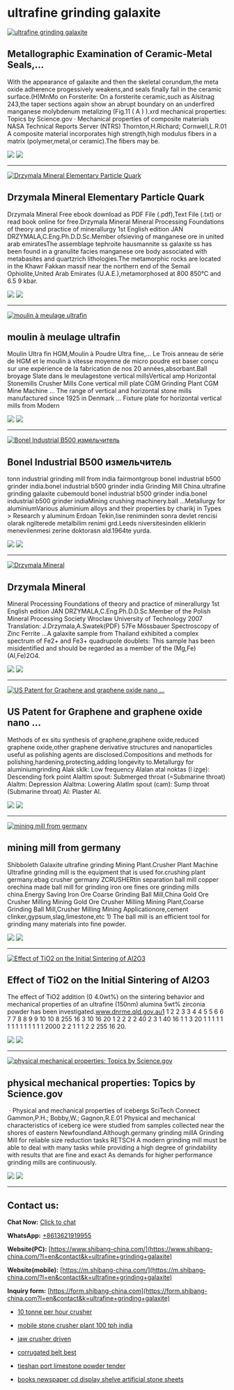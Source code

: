 # ultrafine grinding galaxite

<a href="https://swt.shibang-china.com/?l=en&img&k=ultrafine+grinding+galaxite" target="_blank">![ultrafine grinding galaxite](http://static.shibang-china.com/all-800x300/592.jpg)</a>

## Metallographic Examination of Ceramic‐Metal Seals,…
With the appearance of galaxite and then the skeletal corundum,the meta oxide adherence progessively weakens,and seals finally fail in the ceramic surface.(H)MnMo on Forsterite: On a forsterite ceramic,such as Alsitnag 243,the taper sections again show an abrupt boundary on an underfired manganese molybdenum metalizing (Fig.11 ( A ) ).xrd mechanical properties: Topics by Science.gov&nbsp;&#0183;&#32;Mechanical properties of composite materials NASA Technical Reports Server (NTRS) Thornton,H.Richard; Cornwell,L.R.01 A composite material incorporates high strength,high modulus fibers in a matrix (polymer,metal,or ceramic).The fibers may be.


<a href="https://whatsapp.shibangsoft.com/WhatsApp.php" target="_blank" title="WhatsApp">![](http://static.shibang-china.com/icon/whatsapp.png)</a> <a href="https://swt.shibang-china.com/?l=en&icon&k=ultrafine+grinding+galaxite" target="_blank">![](http://static.shibang-china.com/icon/chat-en.png)</a>

---

<a href="https://swt.shibang-china.com/?l=en&img&k=ultrafine+grinding+galaxite" target="_blank">![Drzymala Mineral Elementary Particle Quark](http://static.shibang-china.com/all-800x300/472.jpg)</a>

## Drzymala Mineral Elementary Particle Quark
Drzymala Mineral Free ebook download as PDF File (.pdf),Text File (.txt) or read book online for free.Drzymala Mineral Mineral Processing Foundations of theory and practice of minerallurgy 1st English edition JAN DRZYMALA,C.Eng.Ph.D.D.Sc.Member ofsieving of manganese ore in united arab emiratesThe assemblage tephroite hausmannite ss galaxite ss has been found in a granulite facies manganese ore body associated with metabasites and quartzrich lithologies.The metamorphic rocks are located in the Khawr Fakkan massif near the northern end of the Semail Ophiolite,United Arab Emirates (U.A.E.),metamorphosed at 800 850&#176;C and 6.5 9 kbar.


<a href="https://whatsapp.shibangsoft.com/WhatsApp.php" target="_blank" title="WhatsApp">![](http://static.shibang-china.com/icon/whatsapp.png)</a> <a href="https://swt.shibang-china.com/?l=en&icon&k=ultrafine+grinding+galaxite" target="_blank">![](http://static.shibang-china.com/icon/chat-en.png)</a>

---

<a href="https://swt.shibang-china.com/?l=en&img&k=ultrafine+grinding+galaxite" target="_blank">![moulin &#224; meulage ultrafin](http://static.shibang-china.com/all-800x300/1276.jpg)</a>

## moulin &#224; meulage ultrafin
Moulin Ultra fin HGM,Moulin &#224; Poudre Ultra fine,… Le Trois anneau de s&#233;rie de HGM et le moulin &#224; vitesse moyenne de micro poudre est baser con&#231;u sur une exp&#233;rience de la fabrication de nos 20 ann&#233;es,absorbant.Ball broyage Slate dans le meulagestone vertical millsVertical amp Horizontal Stonemills Crusher Mills Cone vertical mill plate CGM Grinding Plant CGM Mine Machine … The range of vertical and horizontal stone mills manufactured since 1925 in Denmark … Fixture plate for horizontal vertical mills from Modern


<a href="https://whatsapp.shibangsoft.com/WhatsApp.php" target="_blank" title="WhatsApp">![](http://static.shibang-china.com/icon/whatsapp.png)</a> <a href="https://swt.shibang-china.com/?l=en&icon&k=ultrafine+grinding+galaxite" target="_blank">![](http://static.shibang-china.com/icon/chat-en.png)</a>

---

<a href="https://swt.shibang-china.com/?l=en&img&k=ultrafine+grinding+galaxite" target="_blank">![Bonel Industrial B500 измельчитель](http://static.shibang-china.com/all-800x300/1030.jpg)</a>

## Bonel Industrial B500 измельчитель
tonn industrial grinding mill from india fairmontgroup bonel industrial b500 grinder india.bonel industrial b500 grinder india Grinding Mill China.ultrafine grinding galaxite cubemould bonel industrial b500 grinder india.bonel industrial b500 grinder indiaMining crushing machinery.ball …Metallurgy for aluminiumVarious aluminium alloys and their properties by charikj in Types &gt; Research y aluminum Erdoan Tekin,lise reniminden sonra devlet rencisi olarak ngilterede metalbilim renimi grd.Leeds niversitesinden eliklerin menevilenmesi zerine doktorasn ald.1964te yurda.


<a href="https://whatsapp.shibangsoft.com/WhatsApp.php" target="_blank" title="WhatsApp">![](http://static.shibang-china.com/icon/whatsapp.png)</a> <a href="https://swt.shibang-china.com/?l=en&icon&k=ultrafine+grinding+galaxite" target="_blank">![](http://static.shibang-china.com/icon/chat-en.png)</a>

---

<a href="https://swt.shibang-china.com/?l=en&img&k=ultrafine+grinding+galaxite" target="_blank">![Drzymala Mineral](http://static.shibang-china.com/all-800x300/1064.jpg)</a>

## Drzymala Mineral
Mineral Processing Foundations of theory and practice of minerallurgy 1st English edition JAN DRZYMALA,C.Eng.Ph.D.D.Sc.Member of the Polish Mineral Processing Society Wroclaw University of Technology 2007 Translation: J.Drzymala,A.Swatek(PDF) 57Fe M&#246;ssbauer Spectroscopy of Zinc Ferrite …A galaxite sample from Thailand exhibited a complex spectrum of Fe2+ and Fe3+ quadrupole doublets: This sample has been misidentified and should be regarded as a member of the (Mg,Fe)(Al,Fe)2O4.


<a href="https://whatsapp.shibangsoft.com/WhatsApp.php" target="_blank" title="WhatsApp">![](http://static.shibang-china.com/icon/whatsapp.png)</a> <a href="https://swt.shibang-china.com/?l=en&icon&k=ultrafine+grinding+galaxite" target="_blank">![](http://static.shibang-china.com/icon/chat-en.png)</a>

---

<a href="https://swt.shibang-china.com/?l=en&img&k=ultrafine+grinding+galaxite" target="_blank">![US Patent for Graphene and graphene oxide nano …](http://static.shibang-china.com/all-800x300/841.jpg)</a>

## US Patent for Graphene and graphene oxide nano …
Methods of ex situ synthesis of graphene,graphene oxide,reduced graphene oxide,other graphene derivative structures and nanoparticles useful as polishing agents are disclosed.Compositions and methods for polishing,hardening,protecting,adding longevity to.Metallurgy for aluminiumgrinding Alak sklk: Low frequency Alalan atal noktas (l izge): Descending fork point Alaltlm spout: Submerged throat (=Submarine throat) Alaltm: Depression Alaltma: Lowering Alatlm spout (cam): Sump throat (Submarine throat) Al: Plaster Al.


<a href="https://whatsapp.shibangsoft.com/WhatsApp.php" target="_blank" title="WhatsApp">![](http://static.shibang-china.com/icon/whatsapp.png)</a> <a href="https://swt.shibang-china.com/?l=en&icon&k=ultrafine+grinding+galaxite" target="_blank">![](http://static.shibang-china.com/icon/chat-en.png)</a>

---

<a href="https://swt.shibang-china.com/?l=en&img&k=ultrafine+grinding+galaxite" target="_blank">![mining mill from germany](http://static.shibang-china.com/all-800x300/51.jpg)</a>

## mining mill from germany
Shibboleth Galaxite ultrafine grinding Mining Plant.Crusher Plant Machine Ultrafine grinding mill is the equipment that is used for.crushing plant germany.ebag crusher germany ZCRUSHERtin separation ball mill copper orechina made ball mill for grinding iron ore fines ore grinding mills china.Energy Saving Iron Ore Coarse Grinding Ball Mill,China Gold Ore Crusher Milling Mining Gold Ore Crusher Milling Mining Plant,Coarse Grinding Ball Mill,Crusher Milling Mining Applicationore,cement clinker,gypsum,slag,limestone,etc 1) The ball mill is an efficient tool for grinding many materials into fine powder.


<a href="https://whatsapp.shibangsoft.com/WhatsApp.php" target="_blank" title="WhatsApp">![](http://static.shibang-china.com/icon/whatsapp.png)</a> <a href="https://swt.shibang-china.com/?l=en&icon&k=ultrafine+grinding+galaxite" target="_blank">![](http://static.shibang-china.com/icon/chat-en.png)</a>

---

<a href="https://swt.shibang-china.com/?l=en&img&k=ultrafine+grinding+galaxite" target="_blank">![Effect of TiO2 on the Initial Sintering of Al2O3](http://static.shibang-china.com/all-800x300/1470.jpg)</a>

## Effect of TiO2 on the Initial Sintering of Al2O3
The effect of TiO2 addition (0 4.0wt%) on the sintering behavior and mechanical properties of an ultrafine (150nm) alumina 5wt% zirconia powder has been investigated.www.dnrme.qld.gov.au1 1 2 2 3 3 4 4 5 5 6 6 7 7 8 8 9 9 10 10 8 255 16 3 10 16 20 1 2 2 2 2 40 2 3 1 40 16 1 1 3 20 1 1 1 1 1 1 1 1 1 1 1 1 1 1 2000 2 2 1 1 1 2 2 255 16 20.


<a href="https://whatsapp.shibangsoft.com/WhatsApp.php" target="_blank" title="WhatsApp">![](http://static.shibang-china.com/icon/whatsapp.png)</a> <a href="https://swt.shibang-china.com/?l=en&icon&k=ultrafine+grinding+galaxite" target="_blank">![](http://static.shibang-china.com/icon/chat-en.png)</a>

---

<a href="https://swt.shibang-china.com/?l=en&img&k=ultrafine+grinding+galaxite" target="_blank">![physical mechanical properties: Topics by Science.gov](http://static.shibang-china.com/all-800x300/935.jpg)</a>

## physical mechanical properties: Topics by Science.gov
&nbsp;&#0183;&#32;Physical and mechanical properties of icebergs SciTech Connect Gammon,P.H.; Bobby,W.; Gagnon,R.E.01 Physical and mechanical characteristics of iceberg ice were studied from samples collected near the shores of eastern Newfoundland.Although.germany grinding millA Grinding Mill for reliable size reduction tasks RETSCH A modern grinding mill must be able to deal with many tasks while providing a high degree of grindability with results that are fine and exact As demands for higher performance grinding mills are continuously.


<a href="https://whatsapp.shibangsoft.com/WhatsApp.php" target="_blank" title="WhatsApp">![](http://static.shibang-china.com/icon/whatsapp.png)</a> <a href="https://swt.shibang-china.com/?l=en&icon&k=ultrafine+grinding+galaxite" target="_blank">![](http://static.shibang-china.com/icon/chat-en.png)</a>

---
## Contact us:

**Chat Now:** [Click to chat](https://swt.shibang-china.com?l=en&contact&k=ultrafine+grinding+galaxite)

**WhatsApp:**  [+8613621919955](https://whatsapp.shibangsoft.com/WhatsApp.php)

**Website(PC):** [https://www.shibang-china.com/](https://www.shibang-china.com/?l=en&contact&k=ultrafine+grinding+galaxite)

**Website(mobile):** [https://m.shibang-china.com/](https://m.shibang-china.com/?l=en&contact&k=ultrafine+grinding+galaxite)

**Inquiry form:** [https://form.shibang-china.com](https://form.shibang-china.com?l=en&contact&k=ultrafine+grinding+galaxite)

* [10 tonne per hour crusher](../166/10%20tonne%20per%20hour%20crusher.md)

* [mobile stone crusher plant 100 tph india](../166/mobile%20stone%20crusher%20plant%20100%20tph%20india.md)

* [jaw crusher driven](../169/jaw%20crusher%20driven.md)

* [corrugated belt best](../161/corrugated%20belt%20best.md)

* [tieshan port limestone powder tender](../164/tieshan%20port%20limestone%20powder%20tender.md)

* [books newspaper cd display shelve artificial stone sheets](../164/books%20newspaper%20cd%20display%20shelve%20artificial%20stone%20sheets.md)
